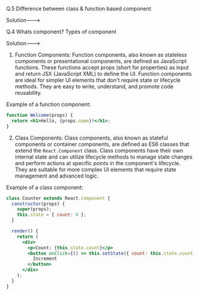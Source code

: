 Q.5 Difference between class & function based component

Solution--->

Q.4 Whats component? Types of component

Solution--->

1. Function Components:
Function components, also known as stateless components or presentational components, are defined as JavaScript functions. These functions accept props (short for properties) as input and return JSX (JavaScript XML) to define the UI. Function components are ideal for simpler UI elements that don't require state or lifecycle methods. They are easy to write, understand, and promote code reusability.

Example of a function component:

```jsx
function Welcome(props) {
  return <h1>Hello, {props.name}!</h1>;
}
```

2. Class Components:
Class components, also known as stateful components or container components, are defined as ES6 classes that extend the `React.Component` class. Class components have their own internal state and can utilize lifecycle methods to manage state changes and perform actions at specific points in the component's lifecycle. They are suitable for more complex UI elements that require state management and advanced logic.

Example of a class component:

```jsx
class Counter extends React.Component {
  constructor(props) {
    super(props);
    this.state = { count: 0 };
  }

  render() {
    return (
      <div>
        <p>Count: {this.state.count}</p>
        <button onClick={() => this.setState({ count: this.state.count + 1 })}>
          Increment
        </button>
      </div>
    );
  }
}
```
